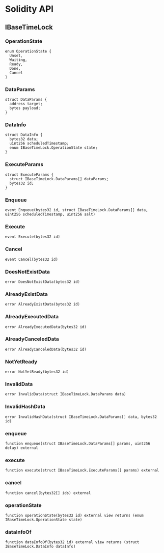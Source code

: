 # Solidity API

## IBaseTimeLock

### OperationState

```solidity
enum OperationState {
  Unset,
  Waiting,
  Ready,
  Done,
  Cancel
}
```

### DataParams

```solidity
struct DataParams {
  address target;
  bytes payload;
}
```

### DataInfo

```solidity
struct DataInfo {
  bytes32 data;
  uint256 scheduledTimestamp;
  enum IBaseTimeLock.OperationState state;
}
```

### ExecuteParams

```solidity
struct ExecuteParams {
  struct IBaseTimeLock.DataParams[] dataParams;
  bytes32 id;
}
```

### Enqueue

```solidity
event Enqueue(bytes32 id, struct IBaseTimeLock.DataParams[] data, uint256 scheduledTimestamp, uint256 salt)
```

### Execute

```solidity
event Execute(bytes32 id)
```

### Cancel

```solidity
event Cancel(bytes32 id)
```

### DoesNotExistData

```solidity
error DoesNotExistData(bytes32 id)
```

### AlreadyExistData

```solidity
error AlreadyExistData(bytes32 id)
```

### AlreadyExecutedData

```solidity
error AlreadyExecutedData(bytes32 id)
```

### AlreadyCanceledData

```solidity
error AlreadyCanceledData(bytes32 id)
```

### NotYetReady

```solidity
error NotYetReady(bytes32 id)
```

### InvalidData

```solidity
error InvalidData(struct IBaseTimeLock.DataParams data)
```

### InvalidHashData

```solidity
error InvalidHashData(struct IBaseTimeLock.DataParams[] data, bytes32 id)
```

### enqueue

```solidity
function enqueue(struct IBaseTimeLock.DataParams[] params, uint256 delay) external
```

### execute

```solidity
function execute(struct IBaseTimeLock.ExecuteParams[] params) external
```

### cancel

```solidity
function cancel(bytes32[] ids) external
```

### operationState

```solidity
function operationState(bytes32 id) external view returns (enum IBaseTimeLock.OperationState state)
```

### dataInfoOf

```solidity
function dataInfoOf(bytes32 id) external view returns (struct IBaseTimeLock.DataInfo dataInfo)
```

